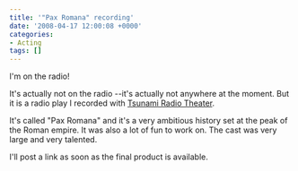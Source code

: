 ```yaml
---
title: '"Pax Romana" recording'
date: '2008-04-17 12:00:08 +0000'
categories:
- Acting
tags: []
---
```

I'm on the radio!

It's actually not on the radio --it's actually not anywhere at the moment. But
it is a radio play I recorded with [Tsunami Radio
Theater](http://www.radiofreeplayhouse.com/).

It's called "Pax Romana" and it's a very ambitious history set at the peak of
the Roman empire. It was also a lot of fun to work on. The cast was very large
and very talented.

I'll post a link as soon as the final product is available.
